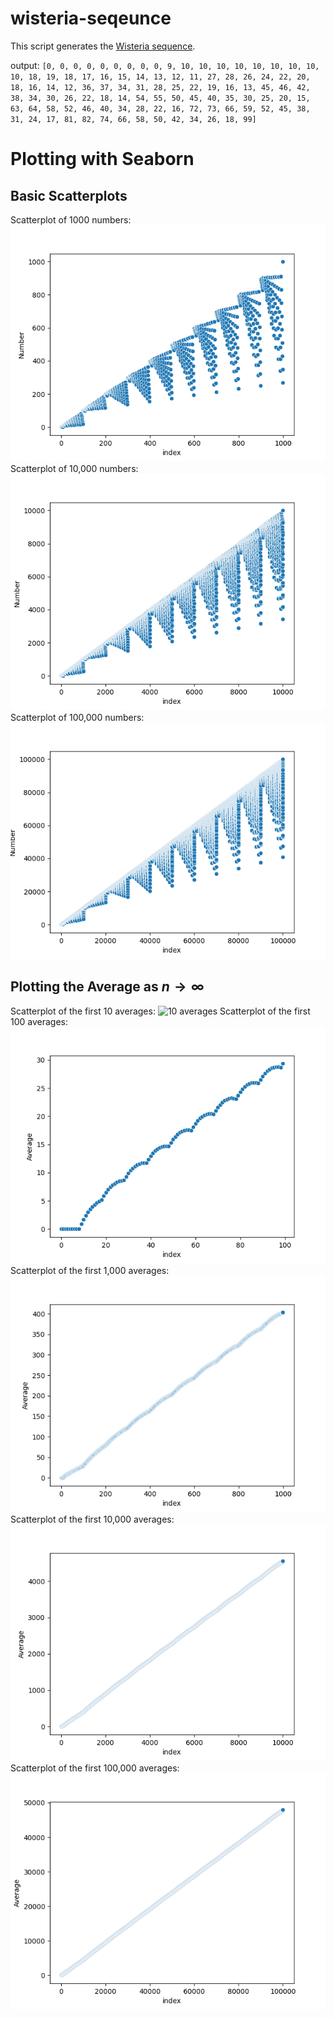 # wisteria-seqeunce
This script generates the [Wisteria sequence](https://www.youtube.com/watch?v=o8c4uYnnNnc). 

output: `[0, 0, 0, 0, 0, 0, 0, 0, 0, 9, 10, 10, 10, 10, 10, 10, 10, 10, 10, 18, 19, 18, 17, 16, 15, 14, 13, 12, 11, 27, 28, 26, 24, 22, 20, 18, 16, 14, 12, 36, 37, 34, 31, 28, 25, 22, 19, 16, 13, 45, 46, 42, 38, 34, 30, 26, 22, 18, 14, 54, 55, 50, 45, 40, 35, 30, 25, 20, 15, 63, 64, 58, 52, 46, 40, 34, 28, 22, 16, 72, 73, 66, 59, 52, 45, 38, 31, 24, 17, 81, 82, 74, 66, 58, 50, 42, 34, 26, 18, 99]`

# Plotting with Seaborn
## Basic Scatterplots
Scatterplot of 1000 numbers:
![1000 numbers](images/1000.png)
Scatterplot of 10,000 numbers:
![10,000 numbers](images/10000.png)
Scatterplot of 100,000 numbers:
![100,000 numbers](images/100000.png)

## Plotting the Average as $n \to \infty$
Scatterplot of the first 10 averages:
![10 averages](images/average_10.png)
Scatterplot of the first 100 averages:
![100 averages](images/average_100.png)
Scatterplot of the first 1,000 averages:
![1000 averages](images/average_1000.png)
Scatterplot of the first 10,000 averages:
![10,000 averages](images/average_10000.png)
Scatterplot of the first 100,000 averages:
![100,000 averages](images/average_100000.png)